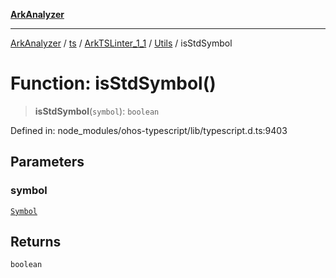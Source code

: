 [**ArkAnalyzer**](../../../../../../../../README.md)

***

[ArkAnalyzer](../../../../../../../../globals.md) / [ts](../../../../../README.md) / [ArkTSLinter\_1\_1](../../../README.md) / [Utils](../README.md) / isStdSymbol

# Function: isStdSymbol()

> **isStdSymbol**(`symbol`): `boolean`

Defined in: node\_modules/ohos-typescript/lib/typescript.d.ts:9403

## Parameters

### symbol

[`Symbol`](../../../../../interfaces/Symbol.md)

## Returns

`boolean`
